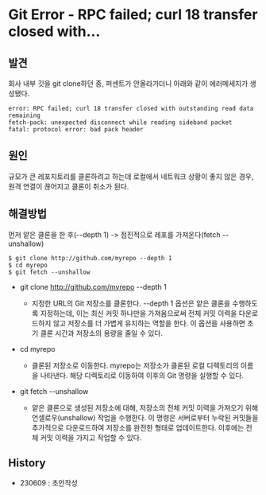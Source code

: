 # Git Error - RPC failed; curl 18 transfer closed with...


## 발견
회사 내부 깃을 git clone하던 중,
퍼센트가 안올라가더니 아래와 같이 에러메세지가 생성됐다.
```
error: RPC failed; curl 18 transfer closed with outstanding read data remaining
fetch-pack: unexpected disconnect while reading sideband packet
fatal: protocol error: bad pack header

```

## 원인
규모가 큰 레포지토리를 클론하려고 하는데 로컬에서 네트워크 상황이 좋지 않은 경우, 원격 연결이 끊어지고 클론이 취소가 된다.

## 해결방법
먼저 얕은 클론을 한 후(--depth 1) -> 점진적으로 레포를 가져온다(fetch --unshallow)

```
$ git clone http://github.com/myrepo --depth 1
$ cd myrepo
$ git fetch --unshallow
```
- git clone http://github.com/myrepo --depth 1
    - 지정한 URL의 Git 저장소를 클론한다. --depth 1 옵션은 얕은 클론을 수행하도록 지정하는데, 이는 최신 커밋 하나만을 가져옴으로써 전체 커밋 이력을 다운로드하지 않고 저장소를 더 가볍게 유지하는 역할을 한다. 이 옵션을 사용하면 초기 클론 시간과 저장소의 용량을 줄일 수 있다.

- cd myrepo
    - 클론된 저장소로 이동한다. myrepo는 저장소가 클론된 로컬 디렉토리의 이름을 나타낸다. 해당 디렉토리로 이동하여 이후의 Git 명령을 실행할 수 있다.

- git fetch --unshallow
    - 얕은 클론으로 생성된 저장소에 대해, 저장소의 전체 커밋 이력을 가져오기 위해 언샐로우(unshallow) 작업을 수행한다. 이 명령은 서버로부터 누락된 커밋들을 추가적으로 다운로드하여 저장소를 완전한 형태로 업데이트한다. 이후에는 전체 커밋 이력을 가지고 작업할 수 있다.


## History
- 230609 : 초안작성
